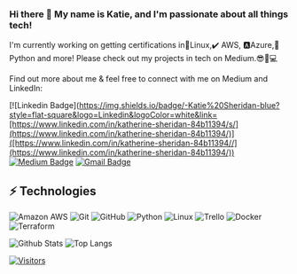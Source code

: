 ### Hi there 👋 My name is Katie, and I'm passionate about all things tech! 
I'm currently working on getting certifications in🐧Linux,✔️ AWS, 🅰️Azure,🐍 Python and more! 
Please check out my projects in tech on Medium.😎💪💻

Find out more about me & feel free to connect with me on Medium and LinkedIn:

[![Linkedin Badge](https://img.shields.io/badge/-Katie%20Sheridan-blue?style=flat-square&logo=Linkedin&logoColor=white&link=[https://www.linkedin.com/in/katherine-sheridan-84b11394/s/](https://www.linkedin.com/in/katherine-sheridan-84b11394/)]([https://www.linkedin.com/in/katherine-sheridan-84b11394//](https://www.linkedin.com/in/katherine-sheridan-84b11394/))
[![Medium Badge](https://img.shields.io/badge/Katie%20Sheridan-12100E?style=flat-square&logo=medium&logoColor=white&link=https://https://medium.com/@johnsonkatie71)](https://medium.com/@johnsonkatie71)
[![Gmail Badge](https://img.shields.io/badge/-Katie@gmail.com-c14438?style=flat-square&logo=Gmail&logoColor=white&link=mailto:Broadus@Levelupintech.com)](mailto:johnsonk758@gmail.com)

## ⚡ Technologies

<!-- Check out the Badges folder for more badges -->

![Amazon AWS](https://img.shields.io/badge/Amazon%20AWS-232F3E?style=flat-square&logo=amazon-aws)
![Git](https://img.shields.io/badge/-Git-black?style=flat-square&logo=git)
![GitHub](https://img.shields.io/badge/-GitHub-181717?style=flat-square&logo=github)
![Python](https://img.shields.io/badge/-Python-black?style=flat-square&logo=Python)
![Linux](https://img.shields.io/badge/Linux-FCC624?style=flat-square&logo=linux&logoColor=black)
![Trello](https://img.shields.io/badge/Trello-%23026AA7.svg?style=flat-square&logo=Trello&logoColor=white)
![Docker](https://img.shields.io/badge/docker-%230db7ed.svg?style=for-the-badge&logo=docker&logoColor=white)
![Terraform](https://img.shields.io/badge/terraform-%235835CC.svg?style=for-the-badge&logo=terraform&logoColor=white)

<!-- Replace the fields below with the information requested. Remember to remove the encapsulating <> characters. -->

![Github Stats](https://github-readme-stats.vercel.app/api?username=LevelUpInTech&count_private=true&show_icons=true&include_all_commits=true)
![Top Langs](https://github-readme-stats.vercel.app/api/top-langs/?username=LevelUpInTech&hide=TeX&layout=compact)


[![Visitors](https://api.visitorbadge.io/api/visitors?path=LevelUpInTech%2FLevelUpInTech&label=VISITORS&countColor=%23263759)](https://visitorbadge.io/status?path=LevelUpInTech%2FLevelUpInTech)
